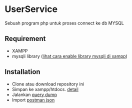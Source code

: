 # UserService
Sebuah program php untuk proses connect ke db MYSQL

## Requirement
- XAMPP
- mysqli library ([lihat cara enable library mysqli di xampp](https://stackoverflow.com/questions/12170400/how-to-enable-mysqli-on-xampp))

## Installation
- Clone atau download repository ini
- Simpan ke xampp/htdocs. [detail](https://www.rumahweb.com/journal/cara-menjalankan-script-php-di-localhost-htdocs-xampp/)
- Jalankan [query dump](./dump-user_service-202311261721.sql)
- Import [postman json](./user_service.postman_collection.json)